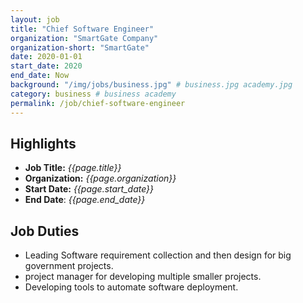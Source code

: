 ```yaml
---
layout: job
title: "Chief Software Engineer"
organization: "SmartGate Company"
organization-short: "SmartGate"
date: 2020-01-01
start_date: 2020
end_date: Now
background: "/img/jobs/business.jpg" # business.jpg academy.jpg
category: business # business academy
permalink: /job/chief-software-engineer
---
```


## Highlights

- **Job Title:** _{{page.title}}_
- **Organization:** _{{page.organization}}_
- **Start Date:** _{{page.start_date}}_
- **End Date**: _{{page.end_date}}_

## Job Duties

- Leading Software requirement collection and then design for big government projects.
- project manager for developing multiple smaller projects.
- Developing tools to automate software deployment.
